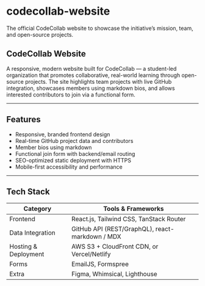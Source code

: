 # codecollab-website

The official CodeCollab website to showcase the initiative’s mission, team, and open-source projects.

## CodeCollab Website

A responsive, modern website built for CodeCollab — a student-led organization that promotes collaborative, real-world learning through open-source projects. The site highlights team projects with live GitHub integration, showcases members using markdown bios, and allows interested contributors to join via a functional form.

---

## Features

- Responsive, branded frontend design
- Real-time GitHub project data and contributors
- Member bios using markdown
- Functional join form with backend/email routing
- SEO-optimized static deployment with HTTPS
- Mobile-first accessibility and performance

---

## Tech Stack

| Category             | Tools & Frameworks                              |
|----------------------|--------------------------------------------------|
| Frontend             | React.js, Tailwind CSS, TanStack Router         |
| Data Integration     | GitHub API (REST/GraphQL), react-markdown / MDX |
| Hosting & Deployment | AWS S3 + CloudFront CDN, or Vercel/Netlify      |
| Forms                | EmailJS, Formspree                              |
| Extra                | Figma, Whimsical, Lighthouse                    |
